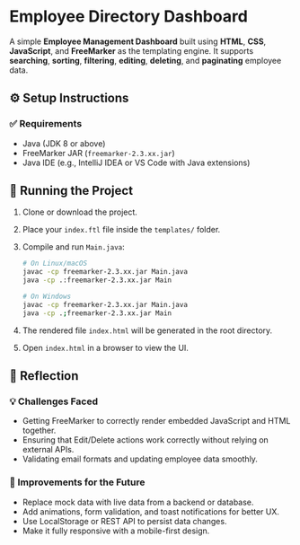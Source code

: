 # Employee Directory Dashboard

A simple **Employee Management Dashboard** built using **HTML**, **CSS**, **JavaScript**, and **FreeMarker** as the templating engine. It supports **searching**, **sorting**, **filtering**, **editing**, **deleting**, and **paginating** employee data.

## ⚙️ Setup Instructions

### ✅ Requirements

- Java (JDK 8 or above)
- FreeMarker JAR (`freemarker-2.3.xx.jar`)
- Java IDE (e.g., IntelliJ IDEA or VS Code with Java extensions)

## 🚀 Running the Project

1. Clone or download the project.

2. Place your `index.ftl` file inside the `templates/` folder.

3. Compile and run `Main.java`:

   ```bash
   # On Linux/macOS
   javac -cp freemarker-2.3.xx.jar Main.java
   java -cp .:freemarker-2.3.xx.jar Main
   ```

   ```bash
   # On Windows
   javac -cp freemarker-2.3.xx.jar Main.java
   java -cp .;freemarker-2.3.xx.jar Main
   ```

4. The rendered file `index.html` will be generated in the root directory.

5. Open `index.html` in a browser to view the UI.

## 🧠 Reflection

### 💡 Challenges Faced

- Getting FreeMarker to correctly render embedded JavaScript and HTML together.
- Ensuring that Edit/Delete actions work correctly without relying on external APIs.
- Validating email formats and updating employee data smoothly.

### 🚀 Improvements for the Future

- Replace mock data with live data from a backend or database.
- Add animations, form validation, and toast notifications for better UX.
- Use LocalStorage or REST API to persist data changes.
- Make it fully responsive with a mobile-first design.
